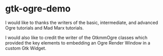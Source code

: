 gtk-ogre-demo
=============
I would like to thanks the writers of the basic, intermediate, and advanced Ogre tutorials and Mad Marx tutorials.

I would also like to credit the writer of the GtkmmOgre classes which provided the key elements to embedding an Ogre Render Window in a custom Gtk Widget.
